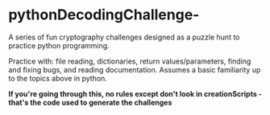 # pythonDecodingChallenge-

A series of fun cryptography challenges designed as a puzzle hunt to practice python programming. 

Practice with: file reading, dictionaries, return values/parameters, finding and fixing bugs, and reading documentation. 
Assumes a basic familiarity up to the topics above in python. 

<b> If you're going through this, no rules except don't look in creationScripts - that's the code used to generate the challenges </b> 
